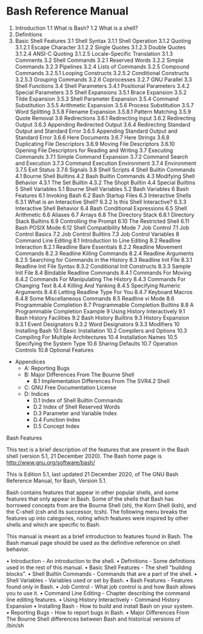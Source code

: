 # Bash Reference Manual

1. Introduction
  1.1 What is Bash?
  1.2 What is a shell?
2. Definitions
3. Basic Shell Features
  3.1 Shell Syntax
    3.1.1 Shell Operation
    3.1.2 Quoting
      3.1.2.1 Escape Character
      3.1.2.2 Single Quotes
      3.1.2.3 Double Quotes
      3.1.2.4 ANSI-C Quoting
      3.1.2.5 Locale-Specific Translation
    3.1.3 Comments
  3.2 Shell Commands
    3.2.1 Reserved Words
    3.2.2 Simple Commands
    3.2.3 Pipelines
    3.2.4 Lists of Commands
    3.2.5 Compound Commands
      3.2.5.1 Looping Constructs
      3.2.5.2 Conditional Constructs
      3.2.5.3 Grouping Commands
    3.2.6 Coprocesses
    3.2.7 GNU Parallel
  3.3 Shell Functions
  3.4 Shell Parameters
    3.4.1 Positional Parameters
    3.4.2 Special Parameters
  3.5 Shell Expansions
    3.5.1 Brace Expansion
    3.5.2 Tilde Expansion
    3.5.3 Shell Parameter Expansion
    3.5.4 Command Substitution
    3.5.5 Arithmetic Expansion
    3.5.6 Process Substitution
    3.5.7 Word Splitting
    3.5.8 Filename Expansion
    3.5.8.1 Pattern Matching
    3.5.9 Quote Removal
  3.6 Redirections
    3.6.1 Redirecting Input
    3.6.2 Redirecting Output
    3.6.3 Appending Redirected Output
    3.6.4 Redirecting Standard Output and Standard Error
    3.6.5 Appending Standard Output and Standard Error
    3.6.6 Here Documents
    3.6.7 Here Strings
    3.6.8 Duplicating File Descriptors
    3.6.9 Moving File Descriptors
    3.6.10 Opening File Descriptors for Reading and Writing
  3.7 Executing Commands
    3.7.1 Simple Command Expansion
    3.7.2 Command Search and Execution
    3.7.3 Command Execution Environment
    3.7.4 Environment
    3.7.5 Exit Status
    3.7.6 Signals
  3.8 Shell Scripts
4 Shell Builtin Commands
  4.1 Bourne Shell Builtins
  4.2 Bash Builtin Commands
  4.3 Modifying Shell Behavior
  4.3.1 The Set Builtin
  4.3.2 The Shopt Builtin
  4.4 Special Builtins
5 Shell Variables
  5.1 Bourne Shell Variables
  5.2 Bash Variables
6 Bash Features
  6.1 Invoking Bash
  6.2 Bash Startup Files
  6.3 Interactive Shells
  6.3.1 What is an Interactive Shell?
  6.3.2 Is this Shell Interactive?
  6.3.3 Interactive Shell Behavior
  6.4 Bash Conditional Expressions
  6.5 Shell Arithmetic
  6.6 Aliases
  6.7 Arrays
  6.8 The Directory Stack
  6.8.1 Directory Stack Builtins
  6.9 Controlling the Prompt
  6.10 The Restricted Shell
  6.11 Bash POSIX Mode
  6.12 Shell Compatibility Mode
7 Job Control
  7.1 Job Control Basics
  7.2 Job Control Builtins
  7.3 Job Control Variables
8 Command Line Editing
  8.1 Introduction to Line Editing
  8.2 Readline Interaction
  8.2.1 Readline Bare Essentials
  8.2.2 Readline Movement Commands
  8.2.3 Readline Killing Commands
  8.2.4 Readline Arguments
  8.2.5 Searching for Commands in the History
  8.3 Readline Init File
  8.3.1 Readline Init File Syntax
  8.3.2 Conditional Init Constructs
  8.3.3 Sample Init File
  8.4 Bindable Readline Commands
  8.4.1 Commands For Moving
  8.4.2 Commands For Manipulating The History
  8.4.3 Commands For Changing Text
  8.4.4 Killing And Yanking
  8.4.5 Specifying Numeric Arguments
  8.4.6 Letting Readline Type For You
  8.4.7 Keyboard Macros
  8.4.8 Some Miscellaneous Commands
  8.5 Readline vi Mode
  8.6 Programmable Completion
  8.7 Programmable Completion Builtins
  8.8 A Programmable Completion Example
9 Using History Interactively
  9.1 Bash History Facilities
  9.2 Bash History Builtins
  9.3 History Expansion
  9.3.1 Event Designators
  9.3.2 Word Designators
  9.3.3 Modifiers
10 Installing Bash
  10.1 Basic Installation
  10.2 Compilers and Options
  10.3 Compiling For Multiple Architectures
  10.4 Installation Names
  10.5 Specifying the System Type
  10.6 Sharing Defaults
  10.7 Operation Controls
  10.8 Optional Features
* Appendices
  * A: Reporting Bugs
  * B: Major Differences From The Bourne Shell
    - B.1 Implementation Differences From The SVR4.2 Shell
  * C: GNU Free Documentation License
  * D: Indices
    - D.1 Index of Shell Builtin Commands
    - D.2 Index of Shell Reserved Words
    - D.3 Parameter and Variable Index
    - D.4 Function Index
    - D.5 Concept Index



Bash Features

This text is a brief description of the features that are present in the Bash shell (version 5.1, 21 December 2020). The Bash home page is 
http://www.gnu.org/software/bash/

This is Edition 5.1, last updated 21 December 2020, of The GNU Bash Reference Manual, for Bash, Version 5.1.

Bash contains features that appear in other popular shells, and some features that only appear in Bash. Some of the shells that Bash has borrowed concepts from are the Bourne Shell (sh), the Korn Shell (ksh), and the C-shell (csh and its successor, tcsh). The following menu breaks the features up into categories, noting which features were inspired by other shells and which are specific to Bash.

This manual is meant as a brief introduction to features found in Bash. The Bash manual page should be used as the definitive reference on shell behavior.

• Introduction - An introduction to the shell.
• Definitions - Some definitions used in the rest of this manual.
• Basic Shell Features - The shell "building blocks".
• Shell Builtin Commands - Commands that are a part of the shell.
• Shell Variables - Variables used or set by Bash.
• Bash Features - Features found only in Bash.
• Job Control - What job control is and how Bash allows you to use it.
• Command Line Editing - Chapter describing the command line editing features.
• Using History Interactively - Command History Expansion
• Installing Bash - How to build and install Bash on your system.
• Reporting Bugs - How to report bugs in Bash.
• Major Differences From The Bourne Shell
  differences between Bash and historical versions of /bin/sh
